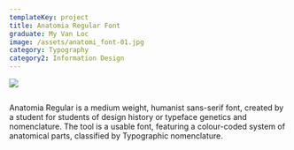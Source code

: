 ```yaml
---
templateKey: project
title: Anatomia Regular Font
graduate: My Van Loc
image: /assets/anatomi_font-01.jpg
category: Typography
category2: Information Design
---
```

![](/assets/anatomi_font_2-02.jpg)

![]()

Anatomia Regular is a medium weight, humanist sans-serif font, created by a student for students of design history or typeface genetics and nomenclature. The tool is a usable font, featuring a colour-coded system of anatomical parts, classified by Typographic nomenclature.
